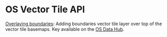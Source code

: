 # OS Vector Tile API

[Overlaying boundaries](./overlay.html): Adding boundaries vector tile layer over top of the vector tile basemaps. Key available on the [OS Data Hub](https://osdatahub.os.uk/).